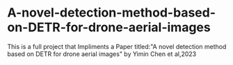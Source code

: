 # A-novel-detection-method-based-on-DETR-for-drone-aerial-images
This is a full project  that Impliments  a Paper titled:"A novel detection method based on DETR for drone aerial images"  by Yimin Chen et al,2023
